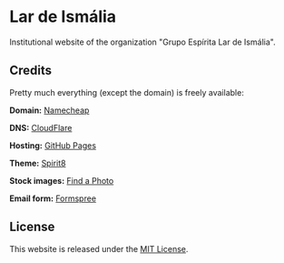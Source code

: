 # Lar de Ismália

Institutional website of the organization "Grupo Espírita Lar de Ismália".

## Credits

Pretty much everything (except the domain) is freely available:

**Domain:** [Namecheap](https://www.namecheap.com)

**DNS:** [CloudFlare](https://www.cloudflare.com)

**Hosting:** [GitHub Pages](https://pages.github.com)

**Theme:** [Spirit8](http://themeforces.com/item/free-spirit8-html)

**Stock images:** [Find a Photo](http://finda.photo)

**Email form:** [Formspree](http://formspree.io)

## License

This website is released under the [MIT License](http://www.opensource.org/licenses/MIT).
